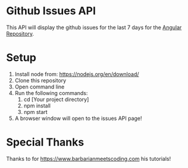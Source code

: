 ﻿# Github Issues API

This API will display the github issues for the last 7 days for the [Angular Repository](https://github.com/angular/angular).

# Setup

1. Install node from: https://nodejs.org/en/download/
2. Clone this repository
3. Open command line
4. Run the following commands:
    1. cd [Your project directory]
    2. npm install
    3. npm start
6. A browser window will open to the issues API page! 

# Special Thanks

Thanks to for https://www.barbarianmeetscoding.com his tutorials!